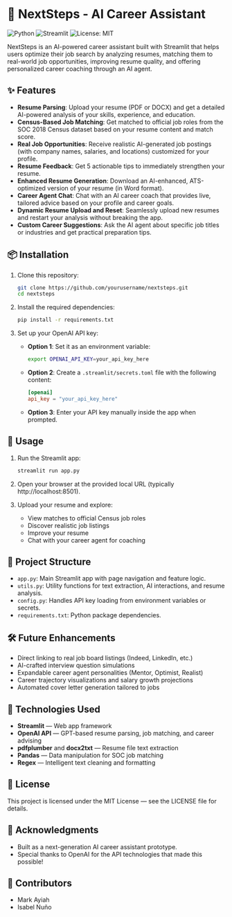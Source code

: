 # 🚀 NextSteps - AI Career Assistant

![Python](https://img.shields.io/badge/Python-3.9+-blue)
![Streamlit](https://img.shields.io/badge/Built%20with-Streamlit-red)
![License: MIT](https://img.shields.io/badge/License-MIT-yellow.svg)

NextSteps is an AI-powered career assistant built with Streamlit that helps users optimize their job search by analyzing resumes, matching them to real-world job opportunities, improving resume quality, and offering personalized career coaching through an AI agent.

## ✨ Features

- **Resume Parsing**: Upload your resume (PDF or DOCX) and get a detailed AI-powered analysis of your skills, experience, and education.
- **Census-Based Job Matching**: Get matched to official job roles from the SOC 2018 Census dataset based on your resume content and match score.
- **Real Job Opportunities**: Receive realistic AI-generated job postings (with company names, salaries, and locations) customized for your profile.
- **Resume Feedback**: Get 5 actionable tips to immediately strengthen your resume.
- **Enhanced Resume Generation**: Download an AI-enhanced, ATS-optimized version of your resume (in Word format).
- **Career Agent Chat**: Chat with an AI career coach that provides live, tailored advice based on your profile and career goals.
- **Dynamic Resume Upload and Reset**: Seamlessly upload new resumes and restart your analysis without breaking the app.
- **Custom Career Suggestions**: Ask the AI agent about specific job titles or industries and get practical preparation tips.

## 📦 Installation

1. Clone this repository:
   ```bash
   git clone https://github.com/yourusername/nextsteps.git
   cd nextsteps
   ```

2. Install the required dependencies:
   ```bash
   pip install -r requirements.txt
   ```

3. Set up your OpenAI API key:
   - **Option 1**: Set it as an environment variable:
     ```bash
     export OPENAI_API_KEY=your_api_key_here
     ```
   - **Option 2**: Create a `.streamlit/secrets.toml` file with the following content:
     ```toml
     [openai]
     api_key = "your_api_key_here"
     ```
   - **Option 3**: Enter your API key manually inside the app when prompted.

## 🚀 Usage

1. Run the Streamlit app:
   ```bash
   streamlit run app.py
   ```

2. Open your browser at the provided local URL (typically http://localhost:8501).

3. Upload your resume and explore:
   - View matches to official Census job roles
   - Discover realistic job listings
   - Improve your resume
   - Chat with your career agent for coaching

## 📁 Project Structure

- `app.py`: Main Streamlit app with page navigation and feature logic.
- `utils.py`: Utility functions for text extraction, AI interactions, and resume analysis.
- `config.py`: Handles API key loading from environment variables or secrets.
- `requirements.txt`: Python package dependencies.

## 🛠 Future Enhancements

- Direct linking to real job board listings (Indeed, LinkedIn, etc.)
- AI-crafted interview question simulations
- Expandable career agent personalities (Mentor, Optimist, Realist)
- Career trajectory visualizations and salary growth projections
- Automated cover letter generation tailored to jobs

## 🧰 Technologies Used

- **Streamlit** — Web app framework
- **OpenAI API** — GPT-based resume parsing, job matching, and career advising
- **pdfplumber** and **docx2txt** — Resume file text extraction
- **Pandas** — Data manipulation for SOC job matching
- **Regex** — Intelligent text cleaning and formatting

## 📜 License

This project is licensed under the MIT License — see the LICENSE file for details.

## 🙌 Acknowledgments

- Built as a next-generation AI career assistant prototype.
- Special thanks to OpenAI for the API technologies that made this possible!

## 👥 Contributors

- Mark Ayiah
- Isabel Nuño
